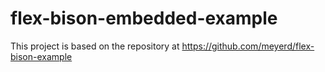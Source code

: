 # flex-bison-embedded-example

This project is based on the repository at https://github.com/meyerd/flex-bison-example
